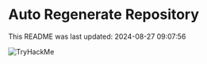 # Auto Regenerate Repository

This README was last updated: 2024-08-27 09:07:56

 ![TryHackMe](https://tryhackme.com/badge/533634)